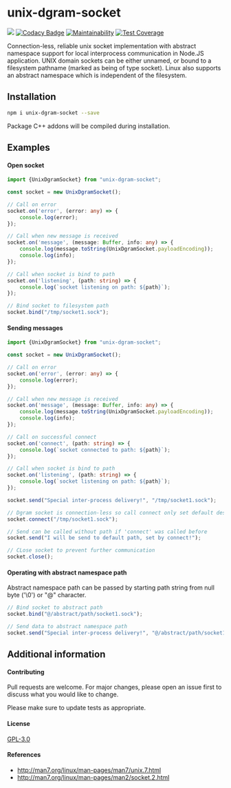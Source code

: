 # unix-dgram-socket
![](https://img.shields.io/github/issues-raw/ulwanski/unix-dgram-socket.svg?style=flat)
[![Codacy Badge](https://api.codacy.com/project/badge/Grade/d3c2d8318a5f4a91b092bad74a2173fc)](https://www.codacy.com/app/ulwanski/unix-dgram-socket?utm_source=github.com&amp;utm_medium=referral&amp;utm_content=ulwanski/unix-dgram-socket&amp;utm_campaign=Badge_Grade)
[![Maintainability](https://api.codeclimate.com/v1/badges/dbc4719bb948227082c5/maintainability)](https://codeclimate.com/github/ulwanski/unix-dgram-socket/maintainability)
[![Test Coverage](https://api.codeclimate.com/v1/badges/dbc4719bb948227082c5/test_coverage)](https://codeclimate.com/github/ulwanski/unix-dgram-socket/test_coverage)

Connection-less, reliable unix socket implementation with abstract namespace support for local interprocess communication in Node.JS application.
UNIX domain sockets can be either unnamed, or bound to a filesystem pathname (marked as being of type socket).
Linux also supports an abstract namespace which is independent of the filesystem.

## Installation
```bash
npm i unix-dgram-socket --save
```
Package C++ addons will be compiled during installation.

## Examples
#### Open socket
```typescript
import {UnixDgramSocket} from "unix-dgram-socket";

const socket = new UnixDgramSocket();

// Call on error
socket.on('error', (error: any) => {
    console.log(error);
});

// Call when new message is received
socket.on('message', (message: Buffer, info: any) => {
    console.log(message.toString(UnixDgramSocket.payloadEncoding));
    console.log(info);
});

// Call when socket is bind to path
socket.on('listening', (path: string) => {
    console.log(`socket listening on path: ${path}`);
});

// Bind socket to filesystem path
socket.bind("/tmp/socket1.sock");
```

#### Sending messages
```typescript
import {UnixDgramSocket} from "unix-dgram-socket";

const socket = new UnixDgramSocket();

// Call on error
socket.on('error', (error: any) => {
    console.log(error);
});

// Call when new message is received
socket.on('message', (message: Buffer, info: any) => {
    console.log(message.toString(UnixDgramSocket.payloadEncoding));
    console.log(info);
});

// Call on successful connect
socket.on('connect', (path: string) => {
    console.log(`socket connected to path: ${path}`);
});

// Call when socket is bind to path
socket.on('listening', (path: string) => {
    console.log(`socket listening on path: ${path}`);
});

socket.send("Special inter-process delivery!", "/tmp/socket1.sock");

// Dgram socket is connection-less so call connect only set default destination path and can be called many times
socket.connect("/tmp/socket1.sock");

// Send can be called without path if 'connect' was called before
socket.send("I will be send to default path, set by connect!");

// CLose socket to prevent further communication
socket.close();
```

#### Operating with abstract namespace path
Abstract namespace path can be passed by starting path string from null byte ('\0') or "@" character.
```typescript
// Bind socket to abstract path
socket.bind("@/abstract/path/socket1.sock");

// Send data to abstract namespace path
socket.send("Special inter-process delivery!", "@/abstract/path/socket1.sock");
```

## Additional information 
#### Contributing
Pull requests are welcome. For major changes, please open an issue first to discuss what you would like to change.

Please make sure to update tests as appropriate.

#### License
[GPL-3.0](https://choosealicense.com/licenses/gpl-3.0/)

#### References
- http://man7.org/linux/man-pages/man7/unix.7.html
- http://man7.org/linux/man-pages/man2/socket.2.html
